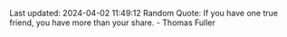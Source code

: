 Last updated: 2024-04-02 11:49:12
Random Quote: If you have one true friend, you have more than your share. - Thomas Fuller